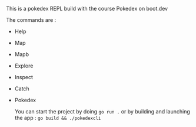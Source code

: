 This is a pokedex REPL build with the course Pokedex on boot.dev

The commands are : 

- Help
- Map
- Mapb
- Explore <name of the area>
- Inspect
- Catch <name of the pokemon>
- Pokedex

  You can start the project by doing `go run .` or by building and launching the app : `go build && ./pokedexcli`
